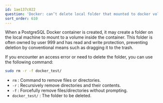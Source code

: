 ```yaml
---
id: 1ae137c022
question: 'Docker: can’t delete local folder that mounted to docker volume'
sort_order: 610
---
```


When a PostgreSQL Docker container is created, it may create a folder on the local machine to mount to a volume inside the container. This folder is often owned by user 999 and has read and write protection, preventing deletion by conventional means such as dragging it to the trash.

If you encounter an access error or need to delete the folder, you can use the following command:

```bash
sudo rm -r -f docker_test/
```

- `rm` : Command to remove files or directories.
- `-r` : Recursively remove directories and their contents.
- `-f` : Forcefully remove files/directories without prompting.
- `docker_test/` : The folder to be deleted.